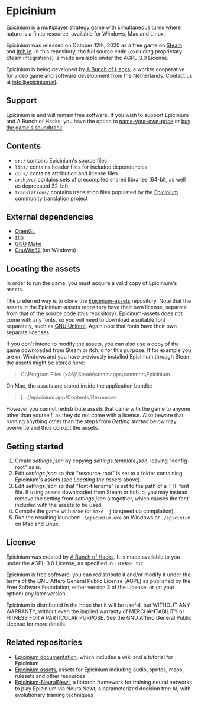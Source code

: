 # Epicinium

Epicinium is a multiplayer strategy game with simultaneous turns where nature is a finite resource,
available for Windows, Mac and Linux.

Epicinium was released on October 12th, 2020 as a free game on [Steam](https://store.steampowered.com/app/1286730/Epicinium/) and [itch.io](https://abunchofhacks.itch.io/epicinium).
In this repository, the full source code (excluding proprietary Steam integrations) is made available under the AGPL-3.0 License.

Epicinium is being developed by [A Bunch of Hacks](https://abunchofhacks.coop),
a worker cooperative for video game and software development from the Netherlands.
Contact us at [info@epicinium.nl](mailto:info@epicinium.nl).

## Support

Epicinium is and will remain free software. If you wish to support Epicinium and A Bunch of Hacks, you have the option to [name-your-own-price](https://abunchofhacks.itch.io/epicinium/purchase) or [buy the game's soundtrack](https://store.steampowered.com/app/1442600/Epicinium__Extended_Soundtrack/).

## Contents

*  `src/` contains Epicinium's source files
*  `libs/` contains header files for included dependencies
*  `docs/` contains attribution and license files
*  `archive/` contains sets of precompiled shared libraries (64-bit, as well as deprecated 32-bit)
*  `translations/` contains translation files populated by the [Epicinium community translation project](https://www.localizor.com/epicinium)

## External dependencies

*  [OpenGL](https://www.opengl.org//)
*  [zlib](https://zlib.net/)
*  [GNU Make](https://www.gnu.org/software/make/)
*  [GnuWin32](http://gnuwin32.sourceforge.net/) (on Windows)

## Locating the assets

In order to run the game, you must acquire a valid copy of Epicinium's assets.

The preferred way is to clone the [Epicinium-assets](https://github.com/abunchofhacks/Epicinium-assets) repository.
Note that the assets in the Epicinium-assets repository have their own license, separate from that of the source code (this repository).
Epicinum-assets does not come with any fonts, so you will need to download a suitable font separately, such as [GNU Unifont](https://unifoundry.com/unifont/index.html). Again note that fonts have their own separate licenses.

If you don't intend to modify the assets, you can also use a copy of the game downloaded from Steam or itch.io for this purpose. If for example you are on Windows and you have previously installed Epicinium through Steam, the assets might be stored here:

> C:\Program Files (x86)\Steam\steamapps\common\Epicinium

On Mac, the assets are stored inside the application bundle:

> [...]/epicinium.app/Contents/Resources

However you cannot redistribute assets that came with the game to anyone other than yourself, as they do not come with a license.
Also beware that running anything other than the steps from _Getting started_ below may overwrite and thus corrupt the assets.

## Getting started

1. Create _settings.json_ by copying _settings.template.json_, leaving "config-root" as is.
2. Edit _settings.json_ so that "resource-root" is set to a folder containing Epicinium's assets (see _Locating the assets_ above).
3. Edit _settings.json_ so that "font-filename" is set to the path of a TTF font file. If using assets downloaded from Steam or itch.io, you may instead remove the setting from _settings.json_ altogether, which causes the font included with the assets to be used.
5. Compile the game with `make` (or `make -j` to speed up compilation).
6. Run the resulting launcher: `.\epicinium.exe` on Windows or `./epicinium` on Mac and Linux.

## License

Epicinium was created by [A Bunch of Hacks](https://abunchofhacks.coop).
It is made available to you under the AGPL-3.0 License,
as specified in `LICENSE.txt`.

Epicinium is free software; you can redistribute it and/or modify it under the terms of the GNU Affero General Public License (AGPL) as published by the Free Software Foundation; either version 3 of the License, or (at your option) any later version.

Epicinium is distributed in the hope that it will be useful, but WITHOUT ANY WARRANTY; without even the implied warranty of MERCHANTABILITY or FITNESS FOR A PARTICULAR PURPOSE. See the GNU Affero General Public License for more details.

## Related repositories

*  [Epicinium documentation](https://github.com/abunchofhacks/epicinium-documentation), which includes a wiki and a tutorial for Epicinium
*  [Epicinium assets](https://github.com/abunchofhacks/Epicinium-assets), assets for Epicinium including audio, sprites, maps, rulesets and other resources
*  [Epicinium-NeuralNewt](https://github.com/abunchofhacks/Epicinium-NeuralNewt), a libtorch framework for training neural networks to play Epicinium via NeuralNewt, a parameterized decision tree AI, with evolutionary training techniques
